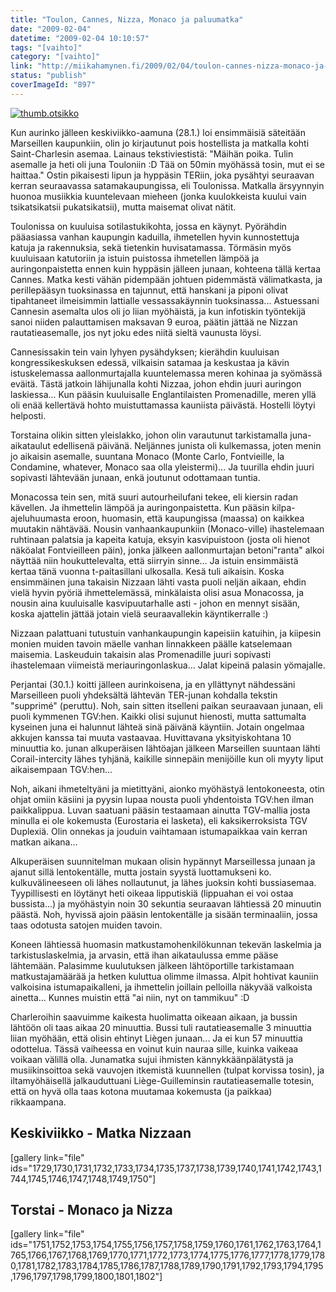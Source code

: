 ```yaml
---
title: "Toulon, Cannes, Nizza, Monaco ja paluumatka"
date: "2009-02-04"
datetime: "2009-02-04 10:10:57"
tags: "[vaihto]"
category: "[vaihto]"
link: "http://miikahamynen.fi/2009/02/04/toulon-cannes-nizza-monaco-ja-paluumatka/"
status: "publish"
coverImageId: "897"
---
```


[![](http://miikahamynen.fi/wp-content/uploads/2009/02/thumb.otsikko3.jpg "thumb.otsikko")](http://miikahamynen.fi/2009/02/04/toulon-cannes-nizza-monaco-ja-paluumatka/thumb-otsikko-4/)

Kun aurinko jälleen keskiviikko-aamuna (28.1.) loi ensimmäisiä säteitään Marseillen kaupunkiin, olin jo kirjautunut pois hostellista ja matkalla kohti Saint-Charlesin asemaa. Lainaus tekstiviestistä: "Mäihän poika. Tulin asemalle ja heti oli juna Touloniin :D Tää on 50min myöhässä tosin, mut ei se haittaa." Ostin pikaisesti lipun ja hyppäsin TERiin, joka pysähtyi seuraavan kerran seuraavassa satamakaupungissa, eli Toulonissa. Matkalla ärsyynnyin huonoa musiikkia kuuntelevaan mieheen (jonka kuulokkeista kuului vain tsikatsikatsii pukatsikatsii), mutta maisemat olivat nätit.

Toulonissa on kuuluisa sotilastukikohta, jossa en käynyt. Pyörähdin pääasiassa vanhan kaupungin kaduilla, ihmetellen hyvin kunnostettuja katuja ja rakennuksia, sekä tietenkin huvisatamassa. Törmäsin myös kuuluisaan katutoriin ja istuin puistossa ihmetellen lämpöä ja auringonpaistetta ennen kuin hyppäsin jälleen junaan, kohteena tällä kertaa Cannes. Matka kesti vähän pidempään johtuen pidemmästä välimatkasta, ja perillepääsyn tuoksinassa en tajunnut, että hanskani ja piponi olivat tipahtaneet ilmeisimmin lattialle vessassakäynnin tuoksinassa... Astuessani Cannesin asemalta ulos oli jo liian myöhäistä, ja kun infotiskin työntekijä sanoi niiden palauttamisen maksavan 9 euroa, päätin jättää ne Nizzan rautatieasemalle, jos nyt joku edes niitä sieltä vaunusta löysi.

Cannesissakin tein vain lyhyen pysähdyksen; kierähdin kuuluisan kongressikeskuksen edessä, vilkaisin satamaa ja keskustaa ja kävin istuskelemassa aallonmurtajalla kuuntelemassa meren kohinaa ja syömässä eväitä. Tästä jatkoin lähijunalla kohti Nizzaa, johon ehdin juuri auringon laskiessa... Kun pääsin kuuluisalle Englantilaisten Promenadille, meren yllä oli enää kellertävä hohto muistuttamassa kauniista päivästä. Hostelli löytyi helposti.

Torstaina olikin sitten yleislakko, johon olin varautunut tarkistamalla juna-aikataulut edellisenä päivänä. Neljännes junista oli kulkemassa, joten menin jo aikaisin asemalle, suuntana Monaco (Monte Carlo, Fontvieille, la Condamine, whatever, Monaco saa olla yleistermi)... Ja tuurilla ehdin juuri sopivasti lähtevään junaan, enkä joutunut odottamaan tuntia.

Monacossa tein sen, mitä suuri autourheilufani tekee, eli kiersin radan kävellen. Ja ihmettelin lämpöä ja auringonpaistetta. Kun pääsin kilpa-ajeluhuumasta eroon, huomasin, että kaupungissa (maassa) on kaikkea muutakin nähtävää. Nousin vanhaankaupunkiin (Monaco-ville) ihastelemaan ruhtinaan palatsia ja kapeita katuja, eksyin kasvipuistoon (josta oli hienot näköalat Fontvieilleen päin), jonka jälkeen aallonmurtajan betoni"ranta" alkoi näyttää niin houkuttelevalta, että siirryin sinne... Ja istuin ensimmäistä kertaa tänä vuonna t-paitasillani ulkosalla. Kesä tuli aikaisin. Koska ensimmäinen juna takaisin Nizzaan lähti vasta puoli neljän aikaan, ehdin vielä hyvin pyöriä ihmettelemässä, minkälaista olisi asua Monacossa, ja nousin aina kuuluisalle kasvipuutarhalle asti - johon en mennyt sisään, koska ajattelin jättää jotain vielä seuraavallekin käyntikerralle :)

Nizzaan palattuani tutustuin vanhankaupungin kapeisiin katuihin, ja kiipesin monien muiden tavoin mäelle vanhan linnakkeen päälle katselemaan maisemia. Laskeuduin takaisin alas Promenadille juuri sopivasti ihastelemaan viimeistä meriauringonlaskua... Jalat kipeinä palasin yömajalle.

Perjantai (30.1.) koitti jälleen aurinkoisena, ja en yllättynyt nähdessäni Marseilleen puoli yhdeksältä lähtevän TER-junan kohdalla tekstin "supprimé" (peruttu). Noh, sain sitten itselleni paikan seuraavaan junaan, eli puoli kymmenen TGV:hen. Kaikki olisi sujunut hienosti, mutta sattumalta kyseinen juna ei halunnut lähteä sinä päivänä käyntiin. Jotain ongelmaa akkujen kanssa tai muuta vastaavaa. Huvittavana yksityiskohtana 10 minuuttia ko. junan alkuperäisen lähtöajan jälkeen Marseillen suuntaan lähti Corail-intercity lähes tyhjänä, kaikille sinnepäin menijöille kun oli myyty liput aikaisempaan TGV:hen...

Noh, aikani ihmeteltyäni ja mietittyäni, aionko myöhästyä lentokoneesta, otin ohjat omiin käsiini ja pyysin lupaa nousta puoli yhdentoista TGV:hen ilman paikkalippua. Luvan saatuani pääsin testaamaan ainutta TGV-mallia josta minulla ei ole kokemusta (Eurostaria ei lasketa), eli kaksikerroksista TGV Duplexiä. Olin onnekas ja jouduin vaihtamaan istumapaikkaa vain kerran matkan aikana...

Alkuperäisen suunnitelman mukaan olisin hypännyt Marseillessa junaan ja ajanut sillä lentokentälle, mutta jostain syystä luottamukseni ko. kulkuvälineeseen oli lähes nollautunut, ja lähes juoksin kohti bussiasemaa. Tyypillisesti en löytänyt heti oikeaa lipputiskiä (lippuahan ei voi ostaa bussista...) ja myöhästyin noin 30 sekuntia seuraavan lähtiessä 20 minuutin päästä. Noh, hyvissä ajoin pääsin lentokentälle ja sisään terminaaliin, jossa taas odotusta satojen muiden tavoin.

Koneen lähtiessä huomasin matkustamohenkilökunnan tekevän laskelmia ja tarkistuslaskelmia, ja arvasin, että ihan aikataulussa emme pääse lähtemään. Palasimme kuulutuksen jälkeen lähtöportille tarkistamaan matkustajamäärää ja hetken kuluttua olimme ilmassa. Alpit hohtivat kauniin valkoisina istumapaikalleni, ja ihmettelin joillain pelloilla näkyvää valkoista ainetta... Kunnes muistin että "ai niin, nyt on tammikuu" :D

Charleroihin saavuimme kaikesta huolimatta oikeaan aikaan, ja bussin lähtöön oli taas aikaa 20 minuuttia. Bussi tuli rautatieasemalle 3 minuuttia liian myöhään, että olisin ehtinyt Liègen junaan... Ja ei kun 57 minuuttia odottelua. Tässä vaiheessa en voinut kuin nauraa sille, kuinka vaikeaa voikaan välillä olla. Junamatka sujui ihmisten kännykkäänpälätystä ja musiikinsoittoa sekä vauvojen itkemistä kuunnellen (tulpat korvissa tosin), ja iltamyöhäisellä jalkauduttuani Liège-Guilleminsin rautatieasemalle totesin, että on hyvä olla taas kotona muutamaa kokemusta (ja paikkaa) rikkaampana.

## Keskiviikko - Matka Nizzaan

\[gallery link="file" ids="1729,1730,1731,1732,1733,1734,1735,1737,1738,1739,1740,1741,1742,1743,1744,1745,1746,1747,1748,1749,1750"\]

## Torstai - Monaco ja Nizza

\[gallery link="file" ids="1751,1752,1753,1754,1755,1756,1757,1758,1759,1760,1761,1762,1763,1764,1765,1766,1767,1768,1769,1770,1771,1772,1773,1774,1775,1776,1777,1778,1779,1780,1781,1782,1783,1784,1785,1786,1787,1788,1789,1790,1791,1792,1793,1794,1795,1796,1797,1798,1799,1800,1801,1802"\]
